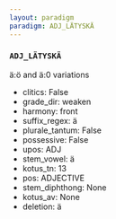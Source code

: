 ```yaml
---
layout: paradigm
paradigm: ADJ_LÄTYSKÄ
---
```

### ` ADJ_LÄTYSKÄ `

ä:ö and ä:0 variations
* clitics: False
* grade_dir: weaken
* harmony: front
* suffix_regex: ä
* plurale_tantum: False
* possessive: False
* upos: ADJ
* stem_vowel: ä
* kotus_tn: 13
* pos: ADJECTIVE
* stem_diphthong: None
* kotus_av: None
* deletion: ä
